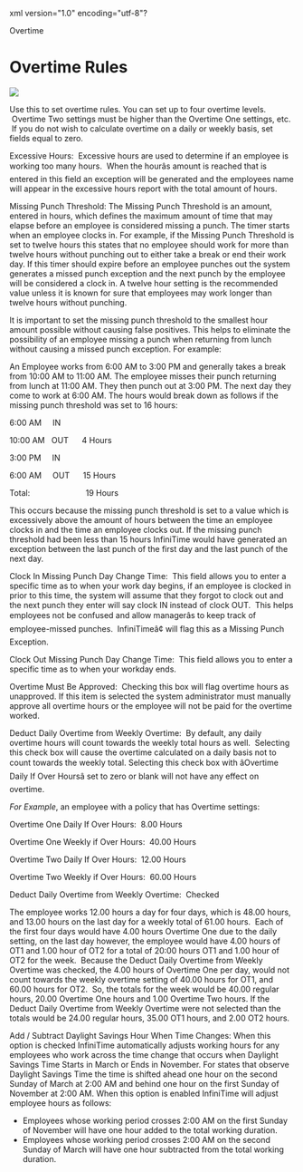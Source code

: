 xml version="1.0" encoding="utf-8"?





Overtime




# Overtime Rules

![](images_2/Overtime_Rules.gif)

Use this to set overtime rules. You can set up to four overtime levels.  Overtime Two settings must be higher than the Overtime One settings, etc.  If you do not wish to calculate overtime on a daily or weekly basis, set fields equal to zero.

Excessive Hours:  Excessive hours are used to determine if an employee is working too many hours.  When the hourâs amount is reached that is entered in this field an exception will be generated and the employees name will appear in the excessive hours report with the total amount of hours.

Missing Punch Threshold: The Missing Punch Threshold is an amount, entered in hours, which defines the maximum amount of time that may elapse before an employee is considered missing a punch. The timer starts when an employee clocks in. For example, if the Missing Punch Threshold is set to twelve hours this states that no employee should work for more than twelve hours without punching out to either take a break or end their work day. If this timer should expire before an employee punches out the system generates a missed punch exception and the next punch by the employee will be considered a clock in. A twelve hour setting is the recommended value unless it is known for sure that employees may work longer than twelve hours without punching.

It is important to set the missing punch threshold to the smallest hour amount possible without causing false positives. This helps to eliminate the possibility of an employee missing a punch when returning from lunch without causing a missed punch exception. For example:

An Employee works from 6:00 AM to 3:00 PM and generally takes a break from 10:00 AM to 11:00 AM. The employee misses their punch returning from lunch at 11:00 AM. They then punch out at 3:00 PM. The next day they come to work at 6:00 AM. The hours would break down as follows if the missing punch threshold was set to 16 hours:

6:00 AM     IN

10:00 AM   OUT      4 Hours

3:00 PM     IN

6:00 AM     OUT      15 Hours

Total:                         19 Hours

This occurs because the missing punch threshold is set to a value which is excessively above the amount of hours between the time an employee clocks in and the time an employee clocks out. If the missing punch threshold had been less than 15 hours InfiniTime would have generated an exception between the last punch of the first day and the last punch of the next day.

Clock In Missing Punch Day Change Time:  This field allows you to enter a specific time as to when your work day begins, if an employee is clocked in prior to this time, the system will assume that they forgot to clock out and the next punch they enter will say clock IN instead of clock OUT.  This helps employees not be confused and allow managerâs to keep track of employee-missed punches.  InfiniTimeâ¢ will flag this as a Missing Punch Exception.

Clock Out Missing Punch Day Change Time:  This field allows you to enter a specific time as to when your workday ends.

Overtime Must Be Approved:  Checking this box will flag overtime hours as unapproved. If this item is selected the system administrator must manually approve all overtime hours or the employee will not be paid for the overtime worked.

Deduct Daily Overtime from Weekly Overtime:  By default, any daily overtime hours will count towards the weekly total hours as well.  Selecting this check box will cause the overtime calculated on a daily basis not to count towards the weekly total. Selecting this check box with âOvertime Daily If Over Hoursâ set to zero or blank will not have any effect on overtime.

*For Example*, an employee with a policy that has Overtime settings:

Overtime One Daily If Over Hours:  8.00 Hours

Overtime One Weekly if Over Hours:  40.00 Hours

Overtime Two Daily If Over Hours:  12.00 Hours

Overtime Two Weekly if Over Hours:  60.00 Hours

Deduct Daily Overtime from Weekly Overtime:  Checked

The employee works 12.00 hours a day for four days, which is 48.00 hours, and 13.00 hours on the last day for a weekly total of 61.00 hours.  Each of the first four days would have 4.00 hours Overtime One due to the daily setting, on the last day however, the employee would have 4.00 hours of OT1 and 1.00 hour of OT2 for a total of 20:00 hours OT1 and 1.00 hour of OT2 for the week.  Because the Deduct Daily Overtime from Weekly Overtime was checked, the 4.00 hours of Overtime One per day, would not count towards the weekly overtime setting of 40.00 hours for OT1, and 60.00 hours for OT2.  So, the totals for the week would be 40.00 regular hours, 20.00 Overtime One hours and 1.00 Overtime Two hours. If the Deduct Daily Overtime from Weekly Overtime were not selected than the totals would be 24.00 regular hours, 35.00 OT1 hours, and 2.00 OT2 hours.

Add / Subtract Daylight Savings Hour When Time Changes: When this option is checked InfiniTime automatically adjusts working hours for any employees who work across the time change that occurs when Daylight Savings Time Starts in March or Ends in November. For states that observe Daylight Savings Time the time is shifted ahead one hour on the second Sunday of March at 2:00 AM and behind one hour on the first Sunday of November at 2:00 AM. When this option is enabled InfiniTime will adjust employee hours as follows:

* Employees whose working period crosses 2:00 AM on the first Sunday of November will have one hour added to the total working duration.
* Employees whose working period crosses 2:00 AM on the second Sunday of March will have one hour subtracted from the total working duration.